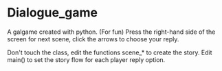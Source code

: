 # Dialogue_game

A galgame created with python. (For fun)
Press the right-hand side of the screen for next scene, click the arrows to choose your reply. 

Don't touch the class, edit the functions scene_* to create the story.
Edit main() to set the story flow for each player reply option. 

